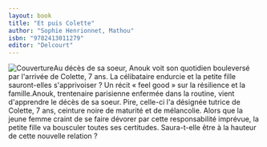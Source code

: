 ```yaml
---
layout: book
title: "Et puis Colette"
author: "Sophie Henrionnet, Mathou"
isbn: "9782413011279"
editor: "Delcourt"
---
```

![Couverture](/img/9782413011279.jpg)Au décès de sa soeur, Anouk voit son quotidien bouleversé par l'arrivée de Colette, 7 ans. La célibataire endurcie et la petite fille sauront-elles s'apprivoiser ? Un récit « feel good » sur la résilience et la famille.Anouk, trentenaire parisienne enfermée dans la routine, vient d'apprendre le décès de sa soeur. Pire, celle-ci l'a désignée tutrice de Colette, 7 ans, ceinture noire de maturité et de mélancolie. Alors que la jeune femme craint de se faire dévorer par cette responsabilité imprévue, la petite fille va bousculer toutes ses certitudes. Saura-t-elle être à la hauteur de cette nouvelle relation ?